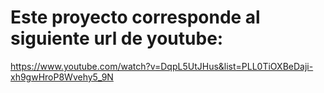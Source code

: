# Este proyecto corresponde al siguiente url de youtube:
https://www.youtube.com/watch?v=DqpL5UtJHus&list=PLL0TiOXBeDaji-xh9gwHroP8Wvehy5_9N
